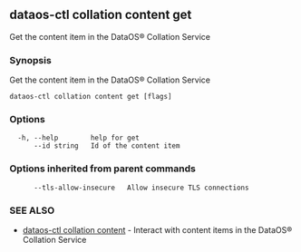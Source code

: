 ## dataos-ctl collation content get

Get the content item in the DataOS® Collation Service

### Synopsis

Get the content item in the DataOS® Collation Service

```
dataos-ctl collation content get [flags]
```

### Options

```
  -h, --help        help for get
      --id string   Id of the content item
```

### Options inherited from parent commands

```
      --tls-allow-insecure   Allow insecure TLS connections
```

### SEE ALSO

* [dataos-ctl collation content](dataos-ctl_collation_content.md)	 - Interact with content items in the DataOS® Collation Service

